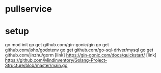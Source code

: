 # pullservice

# setup 
go mod init <project>
go get github.com/gin-gonic/gin
go get github.com/joho/godotenv
go get github.com/go-sql-driver/mysql
go get github.com/jinzhu/gorm
[link] https://gin-gonic.com/docs/quickstart/
[link] https://github.com/Mindinventory/Golang-Project-Structure/blob/master/main.go
